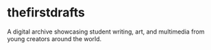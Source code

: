 # thefirstdrafts
A digital archive showcasing student writing, art, and multimedia from young creators around the world.
